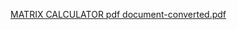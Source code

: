 [MATRIX CALCULATOR pdf document-converted.pdf](https://github.com/venu-hub/M1_Matrix-calculator/files/8380042/MATRIX.CALCULATOR.pdf.document-converted.pdf)


